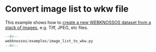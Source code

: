 # Convert image list to wkw file

This example shows how to [create a new WEBKNOSSOS dataset from a stack of images](../../api/webknossos/dataset/dataset.md#Dataset.from_images), e.g. Tiff, JPEG, etc files.

```python
--8<--
webknossos/examples/image_list_to_wkw.py
--8<--
```
